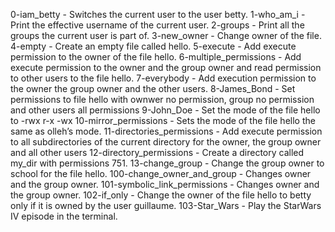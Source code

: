 0-iam_betty - Switches the current user to the user betty.
1-who_am_i - Print the effective username of the current user.
2-groups - Print all the groups the current user is part of.
3-new_owner - Change owner of the file.
4-empty - Create an empty file called hello.
5-execute - Add execute permission to the owner of the file hello.
6-multiple_permissions - Add execute permission to the owner and the group owner and read permission to other users to the file hello.
7-everybody - Add execution permission to the owner the group owner and the other users.
8-James_Bond - Set permissions to file hello with ownwer no permission, group no permission and other users all permissions
9-John_Doe - Set the mode of the file hello to -rwx r-x -wx
10-mirror_permissions - Sets the mode of the file hello the same as olleh’s mode.
11-directories_permissions - Add execute permission to all subdirectories of the current directory for the owner, the group owner and all other users
12-directory_permissions - Create a directory called my_dir with permissions 751.
13-change_group -  Change the group owner to school for the file hello.
100-change_owner_and_group - Changes owner  and the group owner.
101-symbolic_link_permissions - Changes owner  and the group owner.
102-if_only - Change the owner of the file hello to betty only if it is owned by the user guillaume.
103-Star_Wars - Play the StarWars IV episode in the terminal.
